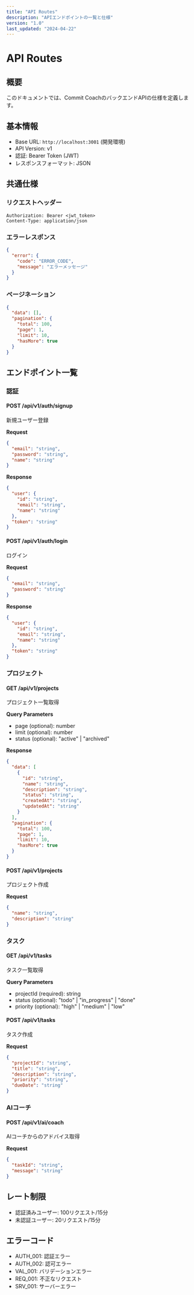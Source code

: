 ```yaml
---
title: "API Routes"
description: "APIエンドポイントの一覧と仕様"
version: "1.0"
last_updated: "2024-04-22"
---
```


# API Routes

## 概要

このドキュメントでは、Commit CoachのバックエンドAPIの仕様を定義します。

## 基本情報

- Base URL: `http://localhost:3001` (開発環境)
- API Version: v1
- 認証: Bearer Token (JWT)
- レスポンスフォーマット: JSON

## 共通仕様

### リクエストヘッダー
```
Authorization: Bearer <jwt_token>
Content-Type: application/json
```

### エラーレスポンス
```json
{
  "error": {
    "code": "ERROR_CODE",
    "message": "エラーメッセージ"
  }
}
```

### ページネーション
```json
{
  "data": [],
  "pagination": {
    "total": 100,
    "page": 1,
    "limit": 10,
    "hasMore": true
  }
}
```

## エンドポイント一覧

### 認証

#### POST /api/v1/auth/signup
新規ユーザー登録

**Request**
```json
{
  "email": "string",
  "password": "string",
  "name": "string"
}
```

**Response**
```json
{
  "user": {
    "id": "string",
    "email": "string",
    "name": "string"
  },
  "token": "string"
}
```

#### POST /api/v1/auth/login
ログイン

**Request**
```json
{
  "email": "string",
  "password": "string"
}
```

**Response**
```json
{
  "user": {
    "id": "string",
    "email": "string",
    "name": "string"
  },
  "token": "string"
}
```

### プロジェクト

#### GET /api/v1/projects
プロジェクト一覧取得

**Query Parameters**
- page (optional): number
- limit (optional): number
- status (optional): "active" | "archived"

**Response**
```json
{
  "data": [
    {
      "id": "string",
      "name": "string",
      "description": "string",
      "status": "string",
      "createdAt": "string",
      "updatedAt": "string"
    }
  ],
  "pagination": {
    "total": 100,
    "page": 1,
    "limit": 10,
    "hasMore": true
  }
}
```

#### POST /api/v1/projects
プロジェクト作成

**Request**
```json
{
  "name": "string",
  "description": "string"
}
```

### タスク

#### GET /api/v1/tasks
タスク一覧取得

**Query Parameters**
- projectId (required): string
- status (optional): "todo" | "in_progress" | "done"
- priority (optional): "high" | "medium" | "low"

#### POST /api/v1/tasks
タスク作成

**Request**
```json
{
  "projectId": "string",
  "title": "string",
  "description": "string",
  "priority": "string",
  "dueDate": "string"
}
```

### AIコーチ

#### POST /api/v1/ai/coach
AIコーチからのアドバイス取得

**Request**
```json
{
  "taskId": "string",
  "message": "string"
}
```

## レート制限

- 認証済みユーザー: 100リクエスト/15分
- 未認証ユーザー: 20リクエスト/15分

## エラーコード

- AUTH_001: 認証エラー
- AUTH_002: 認可エラー
- VAL_001: バリデーションエラー
- REQ_001: 不正なリクエスト
- SRV_001: サーバーエラー
